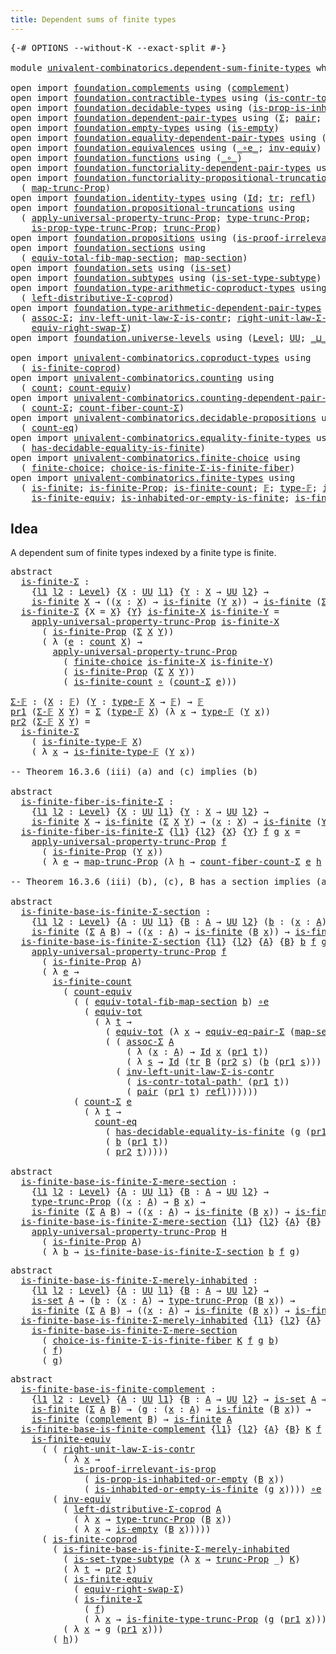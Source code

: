 ```yaml
---
title: Dependent sums of finite types
---
```


<pre class="Agda"><a id="56" class="Symbol">{-#</a> <a id="60" class="Keyword">OPTIONS</a> <a id="68" class="Pragma">--without-K</a> <a id="80" class="Pragma">--exact-split</a> <a id="94" class="Symbol">#-}</a>

<a id="99" class="Keyword">module</a> <a id="106" href="univalent-combinatorics.dependent-sum-finite-types.html" class="Module">univalent-combinatorics.dependent-sum-finite-types</a> <a id="157" class="Keyword">where</a>

<a id="164" class="Keyword">open</a> <a id="169" class="Keyword">import</a> <a id="176" href="foundation.complements.html" class="Module">foundation.complements</a> <a id="199" class="Keyword">using</a> <a id="205" class="Symbol">(</a><a id="206" href="foundation.complements.html#478" class="Function">complement</a><a id="216" class="Symbol">)</a>
<a id="218" class="Keyword">open</a> <a id="223" class="Keyword">import</a> <a id="230" href="foundation.contractible-types.html" class="Module">foundation.contractible-types</a> <a id="260" class="Keyword">using</a> <a id="266" class="Symbol">(</a><a id="267" href="foundation-core.contractible-types.html#2264" class="Function">is-contr-total-path&#39;</a><a id="287" class="Symbol">)</a>
<a id="289" class="Keyword">open</a> <a id="294" class="Keyword">import</a> <a id="301" href="foundation.decidable-types.html" class="Module">foundation.decidable-types</a> <a id="328" class="Keyword">using</a> <a id="334" class="Symbol">(</a><a id="335" href="foundation.decidable-types.html#7188" class="Function">is-prop-is-inhabited-or-empty</a><a id="364" class="Symbol">)</a>
<a id="366" class="Keyword">open</a> <a id="371" class="Keyword">import</a> <a id="378" href="foundation.dependent-pair-types.html" class="Module">foundation.dependent-pair-types</a> <a id="410" class="Keyword">using</a> <a id="416" class="Symbol">(</a><a id="417" href="foundation-core.dependent-pair-types.html#515" class="Record">Σ</a><a id="418" class="Symbol">;</a> <a id="420" href="foundation-core.dependent-pair-types.html#588" class="InductiveConstructor">pair</a><a id="424" class="Symbol">;</a> <a id="426" href="foundation-core.dependent-pair-types.html#605" class="Field">pr1</a><a id="429" class="Symbol">;</a> <a id="431" href="foundation-core.dependent-pair-types.html#617" class="Field">pr2</a><a id="434" class="Symbol">)</a>
<a id="436" class="Keyword">open</a> <a id="441" class="Keyword">import</a> <a id="448" href="foundation.empty-types.html" class="Module">foundation.empty-types</a> <a id="471" class="Keyword">using</a> <a id="477" class="Symbol">(</a><a id="478" href="foundation-core.empty-types.html#1228" class="Function">is-empty</a><a id="486" class="Symbol">)</a>
<a id="488" class="Keyword">open</a> <a id="493" class="Keyword">import</a> <a id="500" href="foundation.equality-dependent-pair-types.html" class="Module">foundation.equality-dependent-pair-types</a> <a id="541" class="Keyword">using</a> <a id="547" class="Symbol">(</a><a id="548" href="foundation.equality-dependent-pair-types.html#2154" class="Function">equiv-eq-pair-Σ</a><a id="563" class="Symbol">)</a>
<a id="565" class="Keyword">open</a> <a id="570" class="Keyword">import</a> <a id="577" href="foundation.equivalences.html" class="Module">foundation.equivalences</a> <a id="601" class="Keyword">using</a> <a id="607" class="Symbol">(</a><a id="608" href="foundation-core.equivalences.html#7869" class="Function Operator">_∘e_</a><a id="612" class="Symbol">;</a> <a id="614" href="foundation-core.equivalences.html#5721" class="Function">inv-equiv</a><a id="623" class="Symbol">)</a>
<a id="625" class="Keyword">open</a> <a id="630" class="Keyword">import</a> <a id="637" href="foundation.functions.html" class="Module">foundation.functions</a> <a id="658" class="Keyword">using</a> <a id="664" class="Symbol">(</a><a id="665" href="foundation-core.functions.html#420" class="Function Operator">_∘_</a><a id="668" class="Symbol">)</a>
<a id="670" class="Keyword">open</a> <a id="675" class="Keyword">import</a> <a id="682" href="foundation.functoriality-dependent-pair-types.html" class="Module">foundation.functoriality-dependent-pair-types</a> <a id="728" class="Keyword">using</a> <a id="734" class="Symbol">(</a><a id="735" href="foundation-core.functoriality-dependent-pair-types.html#6817" class="Function">equiv-tot</a><a id="744" class="Symbol">)</a>
<a id="746" class="Keyword">open</a> <a id="751" class="Keyword">import</a> <a id="758" href="foundation.functoriality-propositional-truncation.html" class="Module">foundation.functoriality-propositional-truncation</a> <a id="808" class="Keyword">using</a>
  <a id="816" class="Symbol">(</a> <a id="818" href="foundation.functoriality-propositional-truncation.html#1456" class="Function">map-trunc-Prop</a><a id="832" class="Symbol">)</a>
<a id="834" class="Keyword">open</a> <a id="839" class="Keyword">import</a> <a id="846" href="foundation.identity-types.html" class="Module">foundation.identity-types</a> <a id="872" class="Keyword">using</a> <a id="878" class="Symbol">(</a><a id="879" href="foundation-core.identity-types.html#1767" class="Datatype">Id</a><a id="881" class="Symbol">;</a> <a id="883" href="foundation-core.identity-types.html#5702" class="Function">tr</a><a id="885" class="Symbol">;</a> <a id="887" href="foundation-core.identity-types.html#1820" class="InductiveConstructor">refl</a><a id="891" class="Symbol">)</a>
<a id="893" class="Keyword">open</a> <a id="898" class="Keyword">import</a> <a id="905" href="foundation.propositional-truncations.html" class="Module">foundation.propositional-truncations</a> <a id="942" class="Keyword">using</a>
  <a id="950" class="Symbol">(</a> <a id="952" href="foundation.propositional-truncations.html#5611" class="Function">apply-universal-property-trunc-Prop</a><a id="987" class="Symbol">;</a> <a id="989" href="foundation.propositional-truncations.html#2048" class="Function">type-trunc-Prop</a><a id="1004" class="Symbol">;</a>
    <a id="1010" href="foundation.propositional-truncations.html#2227" class="Function">is-prop-type-trunc-Prop</a><a id="1033" class="Symbol">;</a> <a id="1035" href="foundation.propositional-truncations.html#2546" class="Function">trunc-Prop</a><a id="1045" class="Symbol">)</a>
<a id="1047" class="Keyword">open</a> <a id="1052" class="Keyword">import</a> <a id="1059" href="foundation.propositions.html" class="Module">foundation.propositions</a> <a id="1083" class="Keyword">using</a> <a id="1089" class="Symbol">(</a><a id="1090" href="foundation-core.propositions.html#3047" class="Function">is-proof-irrelevant-is-prop</a><a id="1117" class="Symbol">)</a>
<a id="1119" class="Keyword">open</a> <a id="1124" class="Keyword">import</a> <a id="1131" href="foundation.sections.html" class="Module">foundation.sections</a> <a id="1151" class="Keyword">using</a>
  <a id="1159" class="Symbol">(</a> <a id="1161" href="foundation.sections.html#3091" class="Function">equiv-total-fib-map-section</a><a id="1188" class="Symbol">;</a> <a id="1190" href="foundation.sections.html#1761" class="Function">map-section</a><a id="1201" class="Symbol">)</a>
<a id="1203" class="Keyword">open</a> <a id="1208" class="Keyword">import</a> <a id="1215" href="foundation.sets.html" class="Module">foundation.sets</a> <a id="1231" class="Keyword">using</a> <a id="1237" class="Symbol">(</a><a id="1238" href="foundation-core.sets.html#1113" class="Function">is-set</a><a id="1244" class="Symbol">)</a>
<a id="1246" class="Keyword">open</a> <a id="1251" class="Keyword">import</a> <a id="1258" href="foundation.subtypes.html" class="Module">foundation.subtypes</a> <a id="1278" class="Keyword">using</a> <a id="1284" class="Symbol">(</a><a id="1285" href="foundation-core.subtypes.html#5281" class="Function">is-set-type-subtype</a><a id="1304" class="Symbol">)</a>
<a id="1306" class="Keyword">open</a> <a id="1311" class="Keyword">import</a> <a id="1318" href="foundation.type-arithmetic-coproduct-types.html" class="Module">foundation.type-arithmetic-coproduct-types</a> <a id="1361" class="Keyword">using</a>
  <a id="1369" class="Symbol">(</a> <a id="1371" href="foundation.type-arithmetic-coproduct-types.html#7387" class="Function">left-distributive-Σ-coprod</a><a id="1397" class="Symbol">)</a>
<a id="1399" class="Keyword">open</a> <a id="1404" class="Keyword">import</a> <a id="1411" href="foundation.type-arithmetic-dependent-pair-types.html" class="Module">foundation.type-arithmetic-dependent-pair-types</a> <a id="1459" class="Keyword">using</a>
  <a id="1467" class="Symbol">(</a> <a id="1469" href="foundation-core.type-arithmetic-dependent-pair-types.html#5675" class="Function">assoc-Σ</a><a id="1476" class="Symbol">;</a> <a id="1478" href="foundation-core.type-arithmetic-dependent-pair-types.html#3582" class="Function">inv-left-unit-law-Σ-is-contr</a><a id="1506" class="Symbol">;</a> <a id="1508" href="foundation-core.type-arithmetic-dependent-pair-types.html#4314" class="Function">right-unit-law-Σ-is-contr</a><a id="1533" class="Symbol">;</a>
    <a id="1539" href="foundation-core.type-arithmetic-dependent-pair-types.html#11512" class="Function">equiv-right-swap-Σ</a><a id="1557" class="Symbol">)</a>
<a id="1559" class="Keyword">open</a> <a id="1564" class="Keyword">import</a> <a id="1571" href="foundation.universe-levels.html" class="Module">foundation.universe-levels</a> <a id="1598" class="Keyword">using</a> <a id="1604" class="Symbol">(</a><a id="1605" href="Agda.Primitive.html#597" class="Postulate">Level</a><a id="1610" class="Symbol">;</a> <a id="1612" href="foundation-core.universe-levels.html#235" class="Primitive">UU</a><a id="1614" class="Symbol">;</a> <a id="1616" href="Agda.Primitive.html#810" class="Primitive Operator">_⊔_</a><a id="1619" class="Symbol">)</a>

<a id="1622" class="Keyword">open</a> <a id="1627" class="Keyword">import</a> <a id="1634" href="univalent-combinatorics.coproduct-types.html" class="Module">univalent-combinatorics.coproduct-types</a> <a id="1674" class="Keyword">using</a>
  <a id="1682" class="Symbol">(</a> <a id="1684" href="univalent-combinatorics.coproduct-types.html#5032" class="Function">is-finite-coprod</a><a id="1700" class="Symbol">)</a>
<a id="1702" class="Keyword">open</a> <a id="1707" class="Keyword">import</a> <a id="1714" href="univalent-combinatorics.counting.html" class="Module">univalent-combinatorics.counting</a> <a id="1747" class="Keyword">using</a>
  <a id="1755" class="Symbol">(</a> <a id="1757" href="univalent-combinatorics.counting.html#1901" class="Function">count</a><a id="1762" class="Symbol">;</a> <a id="1764" href="univalent-combinatorics.counting.html#3395" class="Function">count-equiv</a><a id="1775" class="Symbol">)</a>
<a id="1777" class="Keyword">open</a> <a id="1782" class="Keyword">import</a> <a id="1789" href="univalent-combinatorics.counting-dependent-pair-types.html" class="Module">univalent-combinatorics.counting-dependent-pair-types</a> <a id="1843" class="Keyword">using</a>
  <a id="1851" class="Symbol">(</a> <a id="1853" href="univalent-combinatorics.counting-dependent-pair-types.html#3961" class="Function">count-Σ</a><a id="1860" class="Symbol">;</a> <a id="1862" href="univalent-combinatorics.counting-dependent-pair-types.html#5329" class="Function">count-fiber-count-Σ</a><a id="1881" class="Symbol">)</a>
<a id="1883" class="Keyword">open</a> <a id="1888" class="Keyword">import</a> <a id="1895" href="univalent-combinatorics.decidable-propositions.html" class="Module">univalent-combinatorics.decidable-propositions</a> <a id="1942" class="Keyword">using</a>
  <a id="1950" class="Symbol">(</a> <a id="1952" href="univalent-combinatorics.decidable-propositions.html#2360" class="Function">count-eq</a><a id="1960" class="Symbol">)</a>
<a id="1962" class="Keyword">open</a> <a id="1967" class="Keyword">import</a> <a id="1974" href="univalent-combinatorics.equality-finite-types.html" class="Module">univalent-combinatorics.equality-finite-types</a> <a id="2020" class="Keyword">using</a>
  <a id="2028" class="Symbol">(</a> <a id="2030" href="univalent-combinatorics.equality-finite-types.html#1988" class="Function">has-decidable-equality-is-finite</a><a id="2062" class="Symbol">)</a>
<a id="2064" class="Keyword">open</a> <a id="2069" class="Keyword">import</a> <a id="2076" href="univalent-combinatorics.finite-choice.html" class="Module">univalent-combinatorics.finite-choice</a> <a id="2114" class="Keyword">using</a>
  <a id="2122" class="Symbol">(</a> <a id="2124" href="univalent-combinatorics.finite-choice.html#3829" class="Function">finite-choice</a><a id="2137" class="Symbol">;</a> <a id="2139" href="univalent-combinatorics.finite-choice.html#5756" class="Function">choice-is-finite-Σ-is-finite-fiber</a><a id="2173" class="Symbol">)</a>
<a id="2175" class="Keyword">open</a> <a id="2180" class="Keyword">import</a> <a id="2187" href="univalent-combinatorics.finite-types.html" class="Module">univalent-combinatorics.finite-types</a> <a id="2224" class="Keyword">using</a>
  <a id="2232" class="Symbol">(</a> <a id="2234" href="univalent-combinatorics.finite-types.html#4244" class="Function">is-finite</a><a id="2243" class="Symbol">;</a> <a id="2245" href="univalent-combinatorics.finite-types.html#4153" class="Function">is-finite-Prop</a><a id="2259" class="Symbol">;</a> <a id="2261" href="univalent-combinatorics.finite-types.html#4483" class="Function">is-finite-count</a><a id="2276" class="Symbol">;</a> <a id="2278" href="univalent-combinatorics.finite-types.html#4635" class="Function">𝔽</a><a id="2279" class="Symbol">;</a> <a id="2281" href="univalent-combinatorics.finite-types.html#4683" class="Function">type-𝔽</a><a id="2287" class="Symbol">;</a> <a id="2289" href="univalent-combinatorics.finite-types.html#4734" class="Function">is-finite-type-𝔽</a><a id="2305" class="Symbol">;</a>
    <a id="2311" href="univalent-combinatorics.finite-types.html#6503" class="Function">is-finite-equiv</a><a id="2326" class="Symbol">;</a> <a id="2328" href="univalent-combinatorics.finite-types.html#17700" class="Function">is-inhabited-or-empty-is-finite</a><a id="2359" class="Symbol">;</a> <a id="2361" href="univalent-combinatorics.finite-types.html#18412" class="Function">is-finite-type-trunc-Prop</a><a id="2386" class="Symbol">)</a>
</pre>
## Idea

A dependent sum of finite types indexed by a finite type is finite.

<pre class="Agda"><a id="2479" class="Keyword">abstract</a>
  <a id="is-finite-Σ"></a><a id="2490" href="univalent-combinatorics.dependent-sum-finite-types.html#2490" class="Function">is-finite-Σ</a> <a id="2502" class="Symbol">:</a>
    <a id="2508" class="Symbol">{</a><a id="2509" href="univalent-combinatorics.dependent-sum-finite-types.html#2509" class="Bound">l1</a> <a id="2512" href="univalent-combinatorics.dependent-sum-finite-types.html#2512" class="Bound">l2</a> <a id="2515" class="Symbol">:</a> <a id="2517" href="Agda.Primitive.html#597" class="Postulate">Level</a><a id="2522" class="Symbol">}</a> <a id="2524" class="Symbol">{</a><a id="2525" href="univalent-combinatorics.dependent-sum-finite-types.html#2525" class="Bound">X</a> <a id="2527" class="Symbol">:</a> <a id="2529" href="foundation-core.universe-levels.html#235" class="Primitive">UU</a> <a id="2532" href="univalent-combinatorics.dependent-sum-finite-types.html#2509" class="Bound">l1</a><a id="2534" class="Symbol">}</a> <a id="2536" class="Symbol">{</a><a id="2537" href="univalent-combinatorics.dependent-sum-finite-types.html#2537" class="Bound">Y</a> <a id="2539" class="Symbol">:</a> <a id="2541" href="univalent-combinatorics.dependent-sum-finite-types.html#2525" class="Bound">X</a> <a id="2543" class="Symbol">→</a> <a id="2545" href="foundation-core.universe-levels.html#235" class="Primitive">UU</a> <a id="2548" href="univalent-combinatorics.dependent-sum-finite-types.html#2512" class="Bound">l2</a><a id="2550" class="Symbol">}</a> <a id="2552" class="Symbol">→</a>
    <a id="2558" href="univalent-combinatorics.finite-types.html#4244" class="Function">is-finite</a> <a id="2568" href="univalent-combinatorics.dependent-sum-finite-types.html#2525" class="Bound">X</a> <a id="2570" class="Symbol">→</a> <a id="2572" class="Symbol">((</a><a id="2574" href="univalent-combinatorics.dependent-sum-finite-types.html#2574" class="Bound">x</a> <a id="2576" class="Symbol">:</a> <a id="2578" href="univalent-combinatorics.dependent-sum-finite-types.html#2525" class="Bound">X</a><a id="2579" class="Symbol">)</a> <a id="2581" class="Symbol">→</a> <a id="2583" href="univalent-combinatorics.finite-types.html#4244" class="Function">is-finite</a> <a id="2593" class="Symbol">(</a><a id="2594" href="univalent-combinatorics.dependent-sum-finite-types.html#2537" class="Bound">Y</a> <a id="2596" href="univalent-combinatorics.dependent-sum-finite-types.html#2574" class="Bound">x</a><a id="2597" class="Symbol">))</a> <a id="2600" class="Symbol">→</a> <a id="2602" href="univalent-combinatorics.finite-types.html#4244" class="Function">is-finite</a> <a id="2612" class="Symbol">(</a><a id="2613" href="foundation-core.dependent-pair-types.html#515" class="Record">Σ</a> <a id="2615" href="univalent-combinatorics.dependent-sum-finite-types.html#2525" class="Bound">X</a> <a id="2617" href="univalent-combinatorics.dependent-sum-finite-types.html#2537" class="Bound">Y</a><a id="2618" class="Symbol">)</a>
  <a id="2622" href="univalent-combinatorics.dependent-sum-finite-types.html#2490" class="Function">is-finite-Σ</a> <a id="2634" class="Symbol">{</a><a id="2635" class="Argument">X</a> <a id="2637" class="Symbol">=</a> <a id="2639" href="univalent-combinatorics.dependent-sum-finite-types.html#2639" class="Bound">X</a><a id="2640" class="Symbol">}</a> <a id="2642" class="Symbol">{</a><a id="2643" href="univalent-combinatorics.dependent-sum-finite-types.html#2643" class="Bound">Y</a><a id="2644" class="Symbol">}</a> <a id="2646" href="univalent-combinatorics.dependent-sum-finite-types.html#2646" class="Bound">is-finite-X</a> <a id="2658" href="univalent-combinatorics.dependent-sum-finite-types.html#2658" class="Bound">is-finite-Y</a> <a id="2670" class="Symbol">=</a>
    <a id="2676" href="foundation.propositional-truncations.html#5611" class="Function">apply-universal-property-trunc-Prop</a> <a id="2712" href="univalent-combinatorics.dependent-sum-finite-types.html#2646" class="Bound">is-finite-X</a>
      <a id="2730" class="Symbol">(</a> <a id="2732" href="univalent-combinatorics.finite-types.html#4153" class="Function">is-finite-Prop</a> <a id="2747" class="Symbol">(</a><a id="2748" href="foundation-core.dependent-pair-types.html#515" class="Record">Σ</a> <a id="2750" href="univalent-combinatorics.dependent-sum-finite-types.html#2639" class="Bound">X</a> <a id="2752" href="univalent-combinatorics.dependent-sum-finite-types.html#2643" class="Bound">Y</a><a id="2753" class="Symbol">))</a>
      <a id="2762" class="Symbol">(</a> <a id="2764" class="Symbol">λ</a> <a id="2766" class="Symbol">(</a><a id="2767" href="univalent-combinatorics.dependent-sum-finite-types.html#2767" class="Bound">e</a> <a id="2769" class="Symbol">:</a> <a id="2771" href="univalent-combinatorics.counting.html#1901" class="Function">count</a> <a id="2777" href="univalent-combinatorics.dependent-sum-finite-types.html#2639" class="Bound">X</a><a id="2778" class="Symbol">)</a> <a id="2780" class="Symbol">→</a>
        <a id="2790" href="foundation.propositional-truncations.html#5611" class="Function">apply-universal-property-trunc-Prop</a>
          <a id="2836" class="Symbol">(</a> <a id="2838" href="univalent-combinatorics.finite-choice.html#3829" class="Function">finite-choice</a> <a id="2852" href="univalent-combinatorics.dependent-sum-finite-types.html#2646" class="Bound">is-finite-X</a> <a id="2864" href="univalent-combinatorics.dependent-sum-finite-types.html#2658" class="Bound">is-finite-Y</a><a id="2875" class="Symbol">)</a>
          <a id="2887" class="Symbol">(</a> <a id="2889" href="univalent-combinatorics.finite-types.html#4153" class="Function">is-finite-Prop</a> <a id="2904" class="Symbol">(</a><a id="2905" href="foundation-core.dependent-pair-types.html#515" class="Record">Σ</a> <a id="2907" href="univalent-combinatorics.dependent-sum-finite-types.html#2639" class="Bound">X</a> <a id="2909" href="univalent-combinatorics.dependent-sum-finite-types.html#2643" class="Bound">Y</a><a id="2910" class="Symbol">))</a>
          <a id="2923" class="Symbol">(</a> <a id="2925" href="univalent-combinatorics.finite-types.html#4483" class="Function">is-finite-count</a> <a id="2941" href="foundation-core.functions.html#420" class="Function Operator">∘</a> <a id="2943" class="Symbol">(</a><a id="2944" href="univalent-combinatorics.counting-dependent-pair-types.html#3961" class="Function">count-Σ</a> <a id="2952" href="univalent-combinatorics.dependent-sum-finite-types.html#2767" class="Bound">e</a><a id="2953" class="Symbol">)))</a>

<a id="Σ-𝔽"></a><a id="2958" href="univalent-combinatorics.dependent-sum-finite-types.html#2958" class="Function">Σ-𝔽</a> <a id="2962" class="Symbol">:</a> <a id="2964" class="Symbol">(</a><a id="2965" href="univalent-combinatorics.dependent-sum-finite-types.html#2965" class="Bound">X</a> <a id="2967" class="Symbol">:</a> <a id="2969" href="univalent-combinatorics.finite-types.html#4635" class="Function">𝔽</a><a id="2970" class="Symbol">)</a> <a id="2972" class="Symbol">(</a><a id="2973" href="univalent-combinatorics.dependent-sum-finite-types.html#2973" class="Bound">Y</a> <a id="2975" class="Symbol">:</a> <a id="2977" href="univalent-combinatorics.finite-types.html#4683" class="Function">type-𝔽</a> <a id="2984" href="univalent-combinatorics.dependent-sum-finite-types.html#2965" class="Bound">X</a> <a id="2986" class="Symbol">→</a> <a id="2988" href="univalent-combinatorics.finite-types.html#4635" class="Function">𝔽</a><a id="2989" class="Symbol">)</a> <a id="2991" class="Symbol">→</a> <a id="2993" href="univalent-combinatorics.finite-types.html#4635" class="Function">𝔽</a>
<a id="2995" href="foundation-core.dependent-pair-types.html#605" class="Field">pr1</a> <a id="2999" class="Symbol">(</a><a id="3000" href="univalent-combinatorics.dependent-sum-finite-types.html#2958" class="Function">Σ-𝔽</a> <a id="3004" href="univalent-combinatorics.dependent-sum-finite-types.html#3004" class="Bound">X</a> <a id="3006" href="univalent-combinatorics.dependent-sum-finite-types.html#3006" class="Bound">Y</a><a id="3007" class="Symbol">)</a> <a id="3009" class="Symbol">=</a> <a id="3011" href="foundation-core.dependent-pair-types.html#515" class="Record">Σ</a> <a id="3013" class="Symbol">(</a><a id="3014" href="univalent-combinatorics.finite-types.html#4683" class="Function">type-𝔽</a> <a id="3021" href="univalent-combinatorics.dependent-sum-finite-types.html#3004" class="Bound">X</a><a id="3022" class="Symbol">)</a> <a id="3024" class="Symbol">(λ</a> <a id="3027" href="univalent-combinatorics.dependent-sum-finite-types.html#3027" class="Bound">x</a> <a id="3029" class="Symbol">→</a> <a id="3031" href="univalent-combinatorics.finite-types.html#4683" class="Function">type-𝔽</a> <a id="3038" class="Symbol">(</a><a id="3039" href="univalent-combinatorics.dependent-sum-finite-types.html#3006" class="Bound">Y</a> <a id="3041" href="univalent-combinatorics.dependent-sum-finite-types.html#3027" class="Bound">x</a><a id="3042" class="Symbol">))</a>
<a id="3045" href="foundation-core.dependent-pair-types.html#617" class="Field">pr2</a> <a id="3049" class="Symbol">(</a><a id="3050" href="univalent-combinatorics.dependent-sum-finite-types.html#2958" class="Function">Σ-𝔽</a> <a id="3054" href="univalent-combinatorics.dependent-sum-finite-types.html#3054" class="Bound">X</a> <a id="3056" href="univalent-combinatorics.dependent-sum-finite-types.html#3056" class="Bound">Y</a><a id="3057" class="Symbol">)</a> <a id="3059" class="Symbol">=</a>
  <a id="3063" href="univalent-combinatorics.dependent-sum-finite-types.html#2490" class="Function">is-finite-Σ</a>
    <a id="3079" class="Symbol">(</a> <a id="3081" href="univalent-combinatorics.finite-types.html#4734" class="Function">is-finite-type-𝔽</a> <a id="3098" href="univalent-combinatorics.dependent-sum-finite-types.html#3054" class="Bound">X</a><a id="3099" class="Symbol">)</a>
    <a id="3105" class="Symbol">(</a> <a id="3107" class="Symbol">λ</a> <a id="3109" href="univalent-combinatorics.dependent-sum-finite-types.html#3109" class="Bound">x</a> <a id="3111" class="Symbol">→</a> <a id="3113" href="univalent-combinatorics.finite-types.html#4734" class="Function">is-finite-type-𝔽</a> <a id="3130" class="Symbol">(</a><a id="3131" href="univalent-combinatorics.dependent-sum-finite-types.html#3056" class="Bound">Y</a> <a id="3133" href="univalent-combinatorics.dependent-sum-finite-types.html#3109" class="Bound">x</a><a id="3134" class="Symbol">))</a>

<a id="3138" class="Comment">-- Theorem 16.3.6 (iii) (a) and (c) implies (b)</a>

<a id="3187" class="Keyword">abstract</a>
  <a id="is-finite-fiber-is-finite-Σ"></a><a id="3198" href="univalent-combinatorics.dependent-sum-finite-types.html#3198" class="Function">is-finite-fiber-is-finite-Σ</a> <a id="3226" class="Symbol">:</a>
    <a id="3232" class="Symbol">{</a><a id="3233" href="univalent-combinatorics.dependent-sum-finite-types.html#3233" class="Bound">l1</a> <a id="3236" href="univalent-combinatorics.dependent-sum-finite-types.html#3236" class="Bound">l2</a> <a id="3239" class="Symbol">:</a> <a id="3241" href="Agda.Primitive.html#597" class="Postulate">Level</a><a id="3246" class="Symbol">}</a> <a id="3248" class="Symbol">{</a><a id="3249" href="univalent-combinatorics.dependent-sum-finite-types.html#3249" class="Bound">X</a> <a id="3251" class="Symbol">:</a> <a id="3253" href="foundation-core.universe-levels.html#235" class="Primitive">UU</a> <a id="3256" href="univalent-combinatorics.dependent-sum-finite-types.html#3233" class="Bound">l1</a><a id="3258" class="Symbol">}</a> <a id="3260" class="Symbol">{</a><a id="3261" href="univalent-combinatorics.dependent-sum-finite-types.html#3261" class="Bound">Y</a> <a id="3263" class="Symbol">:</a> <a id="3265" href="univalent-combinatorics.dependent-sum-finite-types.html#3249" class="Bound">X</a> <a id="3267" class="Symbol">→</a> <a id="3269" href="foundation-core.universe-levels.html#235" class="Primitive">UU</a> <a id="3272" href="univalent-combinatorics.dependent-sum-finite-types.html#3236" class="Bound">l2</a><a id="3274" class="Symbol">}</a> <a id="3276" class="Symbol">→</a>
    <a id="3282" href="univalent-combinatorics.finite-types.html#4244" class="Function">is-finite</a> <a id="3292" href="univalent-combinatorics.dependent-sum-finite-types.html#3249" class="Bound">X</a> <a id="3294" class="Symbol">→</a> <a id="3296" href="univalent-combinatorics.finite-types.html#4244" class="Function">is-finite</a> <a id="3306" class="Symbol">(</a><a id="3307" href="foundation-core.dependent-pair-types.html#515" class="Record">Σ</a> <a id="3309" href="univalent-combinatorics.dependent-sum-finite-types.html#3249" class="Bound">X</a> <a id="3311" href="univalent-combinatorics.dependent-sum-finite-types.html#3261" class="Bound">Y</a><a id="3312" class="Symbol">)</a> <a id="3314" class="Symbol">→</a> <a id="3316" class="Symbol">(</a><a id="3317" href="univalent-combinatorics.dependent-sum-finite-types.html#3317" class="Bound">x</a> <a id="3319" class="Symbol">:</a> <a id="3321" href="univalent-combinatorics.dependent-sum-finite-types.html#3249" class="Bound">X</a><a id="3322" class="Symbol">)</a> <a id="3324" class="Symbol">→</a> <a id="3326" href="univalent-combinatorics.finite-types.html#4244" class="Function">is-finite</a> <a id="3336" class="Symbol">(</a><a id="3337" href="univalent-combinatorics.dependent-sum-finite-types.html#3261" class="Bound">Y</a> <a id="3339" href="univalent-combinatorics.dependent-sum-finite-types.html#3317" class="Bound">x</a><a id="3340" class="Symbol">)</a>
  <a id="3344" href="univalent-combinatorics.dependent-sum-finite-types.html#3198" class="Function">is-finite-fiber-is-finite-Σ</a> <a id="3372" class="Symbol">{</a><a id="3373" href="univalent-combinatorics.dependent-sum-finite-types.html#3373" class="Bound">l1</a><a id="3375" class="Symbol">}</a> <a id="3377" class="Symbol">{</a><a id="3378" href="univalent-combinatorics.dependent-sum-finite-types.html#3378" class="Bound">l2</a><a id="3380" class="Symbol">}</a> <a id="3382" class="Symbol">{</a><a id="3383" href="univalent-combinatorics.dependent-sum-finite-types.html#3383" class="Bound">X</a><a id="3384" class="Symbol">}</a> <a id="3386" class="Symbol">{</a><a id="3387" href="univalent-combinatorics.dependent-sum-finite-types.html#3387" class="Bound">Y</a><a id="3388" class="Symbol">}</a> <a id="3390" href="univalent-combinatorics.dependent-sum-finite-types.html#3390" class="Bound">f</a> <a id="3392" href="univalent-combinatorics.dependent-sum-finite-types.html#3392" class="Bound">g</a> <a id="3394" href="univalent-combinatorics.dependent-sum-finite-types.html#3394" class="Bound">x</a> <a id="3396" class="Symbol">=</a>
    <a id="3402" href="foundation.propositional-truncations.html#5611" class="Function">apply-universal-property-trunc-Prop</a> <a id="3438" href="univalent-combinatorics.dependent-sum-finite-types.html#3390" class="Bound">f</a>
      <a id="3446" class="Symbol">(</a> <a id="3448" href="univalent-combinatorics.finite-types.html#4153" class="Function">is-finite-Prop</a> <a id="3463" class="Symbol">(</a><a id="3464" href="univalent-combinatorics.dependent-sum-finite-types.html#3387" class="Bound">Y</a> <a id="3466" href="univalent-combinatorics.dependent-sum-finite-types.html#3394" class="Bound">x</a><a id="3467" class="Symbol">))</a>
      <a id="3476" class="Symbol">(</a> <a id="3478" class="Symbol">λ</a> <a id="3480" href="univalent-combinatorics.dependent-sum-finite-types.html#3480" class="Bound">e</a> <a id="3482" class="Symbol">→</a> <a id="3484" href="foundation.functoriality-propositional-truncation.html#1456" class="Function">map-trunc-Prop</a> <a id="3499" class="Symbol">(λ</a> <a id="3502" href="univalent-combinatorics.dependent-sum-finite-types.html#3502" class="Bound">h</a> <a id="3504" class="Symbol">→</a> <a id="3506" href="univalent-combinatorics.counting-dependent-pair-types.html#5329" class="Function">count-fiber-count-Σ</a> <a id="3526" href="univalent-combinatorics.dependent-sum-finite-types.html#3480" class="Bound">e</a> <a id="3528" href="univalent-combinatorics.dependent-sum-finite-types.html#3502" class="Bound">h</a> <a id="3530" href="univalent-combinatorics.dependent-sum-finite-types.html#3394" class="Bound">x</a><a id="3531" class="Symbol">)</a> <a id="3533" href="univalent-combinatorics.dependent-sum-finite-types.html#3392" class="Bound">g</a><a id="3534" class="Symbol">)</a>

<a id="3537" class="Comment">-- Theorem 16.3.6 (iii) (b), (c), B has a section implies (a)</a>

<a id="3600" class="Keyword">abstract</a>
  <a id="is-finite-base-is-finite-Σ-section"></a><a id="3611" href="univalent-combinatorics.dependent-sum-finite-types.html#3611" class="Function">is-finite-base-is-finite-Σ-section</a> <a id="3646" class="Symbol">:</a>
    <a id="3652" class="Symbol">{</a><a id="3653" href="univalent-combinatorics.dependent-sum-finite-types.html#3653" class="Bound">l1</a> <a id="3656" href="univalent-combinatorics.dependent-sum-finite-types.html#3656" class="Bound">l2</a> <a id="3659" class="Symbol">:</a> <a id="3661" href="Agda.Primitive.html#597" class="Postulate">Level</a><a id="3666" class="Symbol">}</a> <a id="3668" class="Symbol">{</a><a id="3669" href="univalent-combinatorics.dependent-sum-finite-types.html#3669" class="Bound">A</a> <a id="3671" class="Symbol">:</a> <a id="3673" href="foundation-core.universe-levels.html#235" class="Primitive">UU</a> <a id="3676" href="univalent-combinatorics.dependent-sum-finite-types.html#3653" class="Bound">l1</a><a id="3678" class="Symbol">}</a> <a id="3680" class="Symbol">{</a><a id="3681" href="univalent-combinatorics.dependent-sum-finite-types.html#3681" class="Bound">B</a> <a id="3683" class="Symbol">:</a> <a id="3685" href="univalent-combinatorics.dependent-sum-finite-types.html#3669" class="Bound">A</a> <a id="3687" class="Symbol">→</a> <a id="3689" href="foundation-core.universe-levels.html#235" class="Primitive">UU</a> <a id="3692" href="univalent-combinatorics.dependent-sum-finite-types.html#3656" class="Bound">l2</a><a id="3694" class="Symbol">}</a> <a id="3696" class="Symbol">(</a><a id="3697" href="univalent-combinatorics.dependent-sum-finite-types.html#3697" class="Bound">b</a> <a id="3699" class="Symbol">:</a> <a id="3701" class="Symbol">(</a><a id="3702" href="univalent-combinatorics.dependent-sum-finite-types.html#3702" class="Bound">x</a> <a id="3704" class="Symbol">:</a> <a id="3706" href="univalent-combinatorics.dependent-sum-finite-types.html#3669" class="Bound">A</a><a id="3707" class="Symbol">)</a> <a id="3709" class="Symbol">→</a> <a id="3711" href="univalent-combinatorics.dependent-sum-finite-types.html#3681" class="Bound">B</a> <a id="3713" href="univalent-combinatorics.dependent-sum-finite-types.html#3702" class="Bound">x</a><a id="3714" class="Symbol">)</a> <a id="3716" class="Symbol">→</a>
    <a id="3722" href="univalent-combinatorics.finite-types.html#4244" class="Function">is-finite</a> <a id="3732" class="Symbol">(</a><a id="3733" href="foundation-core.dependent-pair-types.html#515" class="Record">Σ</a> <a id="3735" href="univalent-combinatorics.dependent-sum-finite-types.html#3669" class="Bound">A</a> <a id="3737" href="univalent-combinatorics.dependent-sum-finite-types.html#3681" class="Bound">B</a><a id="3738" class="Symbol">)</a> <a id="3740" class="Symbol">→</a> <a id="3742" class="Symbol">((</a><a id="3744" href="univalent-combinatorics.dependent-sum-finite-types.html#3744" class="Bound">x</a> <a id="3746" class="Symbol">:</a> <a id="3748" href="univalent-combinatorics.dependent-sum-finite-types.html#3669" class="Bound">A</a><a id="3749" class="Symbol">)</a> <a id="3751" class="Symbol">→</a> <a id="3753" href="univalent-combinatorics.finite-types.html#4244" class="Function">is-finite</a> <a id="3763" class="Symbol">(</a><a id="3764" href="univalent-combinatorics.dependent-sum-finite-types.html#3681" class="Bound">B</a> <a id="3766" href="univalent-combinatorics.dependent-sum-finite-types.html#3744" class="Bound">x</a><a id="3767" class="Symbol">))</a> <a id="3770" class="Symbol">→</a> <a id="3772" href="univalent-combinatorics.finite-types.html#4244" class="Function">is-finite</a> <a id="3782" href="univalent-combinatorics.dependent-sum-finite-types.html#3669" class="Bound">A</a>
  <a id="3786" href="univalent-combinatorics.dependent-sum-finite-types.html#3611" class="Function">is-finite-base-is-finite-Σ-section</a> <a id="3821" class="Symbol">{</a><a id="3822" href="univalent-combinatorics.dependent-sum-finite-types.html#3822" class="Bound">l1</a><a id="3824" class="Symbol">}</a> <a id="3826" class="Symbol">{</a><a id="3827" href="univalent-combinatorics.dependent-sum-finite-types.html#3827" class="Bound">l2</a><a id="3829" class="Symbol">}</a> <a id="3831" class="Symbol">{</a><a id="3832" href="univalent-combinatorics.dependent-sum-finite-types.html#3832" class="Bound">A</a><a id="3833" class="Symbol">}</a> <a id="3835" class="Symbol">{</a><a id="3836" href="univalent-combinatorics.dependent-sum-finite-types.html#3836" class="Bound">B</a><a id="3837" class="Symbol">}</a> <a id="3839" href="univalent-combinatorics.dependent-sum-finite-types.html#3839" class="Bound">b</a> <a id="3841" href="univalent-combinatorics.dependent-sum-finite-types.html#3841" class="Bound">f</a> <a id="3843" href="univalent-combinatorics.dependent-sum-finite-types.html#3843" class="Bound">g</a> <a id="3845" class="Symbol">=</a>
    <a id="3851" href="foundation.propositional-truncations.html#5611" class="Function">apply-universal-property-trunc-Prop</a> <a id="3887" href="univalent-combinatorics.dependent-sum-finite-types.html#3841" class="Bound">f</a>
      <a id="3895" class="Symbol">(</a> <a id="3897" href="univalent-combinatorics.finite-types.html#4153" class="Function">is-finite-Prop</a> <a id="3912" href="univalent-combinatorics.dependent-sum-finite-types.html#3832" class="Bound">A</a><a id="3913" class="Symbol">)</a>
      <a id="3921" class="Symbol">(</a> <a id="3923" class="Symbol">λ</a> <a id="3925" href="univalent-combinatorics.dependent-sum-finite-types.html#3925" class="Bound">e</a> <a id="3927" class="Symbol">→</a>
        <a id="3937" href="univalent-combinatorics.finite-types.html#4483" class="Function">is-finite-count</a>
          <a id="3963" class="Symbol">(</a> <a id="3965" href="univalent-combinatorics.counting.html#3395" class="Function">count-equiv</a>
            <a id="3989" class="Symbol">(</a> <a id="3991" class="Symbol">(</a> <a id="3993" href="foundation.sections.html#3091" class="Function">equiv-total-fib-map-section</a> <a id="4021" href="univalent-combinatorics.dependent-sum-finite-types.html#3839" class="Bound">b</a><a id="4022" class="Symbol">)</a> <a id="4024" href="foundation-core.equivalences.html#7869" class="Function Operator">∘e</a>
              <a id="4041" class="Symbol">(</a> <a id="4043" href="foundation-core.functoriality-dependent-pair-types.html#6817" class="Function">equiv-tot</a>
                <a id="4069" class="Symbol">(</a> <a id="4071" class="Symbol">λ</a> <a id="4073" href="univalent-combinatorics.dependent-sum-finite-types.html#4073" class="Bound">t</a> <a id="4075" class="Symbol">→</a>
                  <a id="4095" class="Symbol">(</a> <a id="4097" href="foundation-core.functoriality-dependent-pair-types.html#6817" class="Function">equiv-tot</a> <a id="4107" class="Symbol">(λ</a> <a id="4110" href="univalent-combinatorics.dependent-sum-finite-types.html#4110" class="Bound">x</a> <a id="4112" class="Symbol">→</a> <a id="4114" href="foundation.equality-dependent-pair-types.html#2154" class="Function">equiv-eq-pair-Σ</a> <a id="4130" class="Symbol">(</a><a id="4131" href="foundation.sections.html#1761" class="Function">map-section</a> <a id="4143" href="univalent-combinatorics.dependent-sum-finite-types.html#3839" class="Bound">b</a> <a id="4145" href="univalent-combinatorics.dependent-sum-finite-types.html#4110" class="Bound">x</a><a id="4146" class="Symbol">)</a> <a id="4148" href="univalent-combinatorics.dependent-sum-finite-types.html#4073" class="Bound">t</a><a id="4149" class="Symbol">))</a> <a id="4152" href="foundation-core.equivalences.html#7869" class="Function Operator">∘e</a>
                  <a id="4173" class="Symbol">(</a> <a id="4175" class="Symbol">(</a> <a id="4177" href="foundation-core.type-arithmetic-dependent-pair-types.html#5675" class="Function">assoc-Σ</a> <a id="4185" href="univalent-combinatorics.dependent-sum-finite-types.html#3832" class="Bound">A</a>
                      <a id="4209" class="Symbol">(</a> <a id="4211" class="Symbol">λ</a> <a id="4213" class="Symbol">(</a><a id="4214" href="univalent-combinatorics.dependent-sum-finite-types.html#4214" class="Bound">x</a> <a id="4216" class="Symbol">:</a> <a id="4218" href="univalent-combinatorics.dependent-sum-finite-types.html#3832" class="Bound">A</a><a id="4219" class="Symbol">)</a> <a id="4221" class="Symbol">→</a> <a id="4223" href="foundation-core.identity-types.html#1767" class="Datatype">Id</a> <a id="4226" href="univalent-combinatorics.dependent-sum-finite-types.html#4214" class="Bound">x</a> <a id="4228" class="Symbol">(</a><a id="4229" href="foundation-core.dependent-pair-types.html#605" class="Field">pr1</a> <a id="4233" href="univalent-combinatorics.dependent-sum-finite-types.html#4073" class="Bound">t</a><a id="4234" class="Symbol">))</a>
                      <a id="4259" class="Symbol">(</a> <a id="4261" class="Symbol">λ</a> <a id="4263" href="univalent-combinatorics.dependent-sum-finite-types.html#4263" class="Bound">s</a> <a id="4265" class="Symbol">→</a> <a id="4267" href="foundation-core.identity-types.html#1767" class="Datatype">Id</a> <a id="4270" class="Symbol">(</a><a id="4271" href="foundation-core.identity-types.html#5702" class="Function">tr</a> <a id="4274" href="univalent-combinatorics.dependent-sum-finite-types.html#3836" class="Bound">B</a> <a id="4276" class="Symbol">(</a><a id="4277" href="foundation-core.dependent-pair-types.html#617" class="Field">pr2</a> <a id="4281" href="univalent-combinatorics.dependent-sum-finite-types.html#4263" class="Bound">s</a><a id="4282" class="Symbol">)</a> <a id="4284" class="Symbol">(</a><a id="4285" href="univalent-combinatorics.dependent-sum-finite-types.html#3839" class="Bound">b</a> <a id="4287" class="Symbol">(</a><a id="4288" href="foundation-core.dependent-pair-types.html#605" class="Field">pr1</a> <a id="4292" href="univalent-combinatorics.dependent-sum-finite-types.html#4263" class="Bound">s</a><a id="4293" class="Symbol">)))</a> <a id="4297" class="Symbol">(</a><a id="4298" href="foundation-core.dependent-pair-types.html#617" class="Field">pr2</a> <a id="4302" href="univalent-combinatorics.dependent-sum-finite-types.html#4073" class="Bound">t</a><a id="4303" class="Symbol">)))</a> <a id="4307" href="foundation-core.equivalences.html#7869" class="Function Operator">∘e</a>
                    <a id="4330" class="Symbol">(</a> <a id="4332" href="foundation-core.type-arithmetic-dependent-pair-types.html#3582" class="Function">inv-left-unit-law-Σ-is-contr</a>
                      <a id="4383" class="Symbol">(</a> <a id="4385" href="foundation-core.contractible-types.html#2264" class="Function">is-contr-total-path&#39;</a> <a id="4406" class="Symbol">(</a><a id="4407" href="foundation-core.dependent-pair-types.html#605" class="Field">pr1</a> <a id="4411" href="univalent-combinatorics.dependent-sum-finite-types.html#4073" class="Bound">t</a><a id="4412" class="Symbol">))</a>
                      <a id="4437" class="Symbol">(</a> <a id="4439" href="foundation-core.dependent-pair-types.html#588" class="InductiveConstructor">pair</a> <a id="4444" class="Symbol">(</a><a id="4445" href="foundation-core.dependent-pair-types.html#605" class="Field">pr1</a> <a id="4449" href="univalent-combinatorics.dependent-sum-finite-types.html#4073" class="Bound">t</a><a id="4450" class="Symbol">)</a> <a id="4452" href="foundation-core.identity-types.html#1820" class="InductiveConstructor">refl</a><a id="4456" class="Symbol">))))))</a>
            <a id="4475" class="Symbol">(</a> <a id="4477" href="univalent-combinatorics.counting-dependent-pair-types.html#3961" class="Function">count-Σ</a> <a id="4485" href="univalent-combinatorics.dependent-sum-finite-types.html#3925" class="Bound">e</a>
              <a id="4501" class="Symbol">(</a> <a id="4503" class="Symbol">λ</a> <a id="4505" href="univalent-combinatorics.dependent-sum-finite-types.html#4505" class="Bound">t</a> <a id="4507" class="Symbol">→</a>
                <a id="4525" href="univalent-combinatorics.decidable-propositions.html#2360" class="Function">count-eq</a>
                  <a id="4552" class="Symbol">(</a> <a id="4554" href="univalent-combinatorics.equality-finite-types.html#1988" class="Function">has-decidable-equality-is-finite</a> <a id="4587" class="Symbol">(</a><a id="4588" href="univalent-combinatorics.dependent-sum-finite-types.html#3843" class="Bound">g</a> <a id="4590" class="Symbol">(</a><a id="4591" href="foundation-core.dependent-pair-types.html#605" class="Field">pr1</a> <a id="4595" href="univalent-combinatorics.dependent-sum-finite-types.html#4505" class="Bound">t</a><a id="4596" class="Symbol">)))</a>
                  <a id="4618" class="Symbol">(</a> <a id="4620" href="univalent-combinatorics.dependent-sum-finite-types.html#3839" class="Bound">b</a> <a id="4622" class="Symbol">(</a><a id="4623" href="foundation-core.dependent-pair-types.html#605" class="Field">pr1</a> <a id="4627" href="univalent-combinatorics.dependent-sum-finite-types.html#4505" class="Bound">t</a><a id="4628" class="Symbol">))</a>
                  <a id="4649" class="Symbol">(</a> <a id="4651" href="foundation-core.dependent-pair-types.html#617" class="Field">pr2</a> <a id="4655" href="univalent-combinatorics.dependent-sum-finite-types.html#4505" class="Bound">t</a><a id="4656" class="Symbol">)))))</a>

<a id="4663" class="Keyword">abstract</a>
  <a id="is-finite-base-is-finite-Σ-mere-section"></a><a id="4674" href="univalent-combinatorics.dependent-sum-finite-types.html#4674" class="Function">is-finite-base-is-finite-Σ-mere-section</a> <a id="4714" class="Symbol">:</a>
    <a id="4720" class="Symbol">{</a><a id="4721" href="univalent-combinatorics.dependent-sum-finite-types.html#4721" class="Bound">l1</a> <a id="4724" href="univalent-combinatorics.dependent-sum-finite-types.html#4724" class="Bound">l2</a> <a id="4727" class="Symbol">:</a> <a id="4729" href="Agda.Primitive.html#597" class="Postulate">Level</a><a id="4734" class="Symbol">}</a> <a id="4736" class="Symbol">{</a><a id="4737" href="univalent-combinatorics.dependent-sum-finite-types.html#4737" class="Bound">A</a> <a id="4739" class="Symbol">:</a> <a id="4741" href="foundation-core.universe-levels.html#235" class="Primitive">UU</a> <a id="4744" href="univalent-combinatorics.dependent-sum-finite-types.html#4721" class="Bound">l1</a><a id="4746" class="Symbol">}</a> <a id="4748" class="Symbol">{</a><a id="4749" href="univalent-combinatorics.dependent-sum-finite-types.html#4749" class="Bound">B</a> <a id="4751" class="Symbol">:</a> <a id="4753" href="univalent-combinatorics.dependent-sum-finite-types.html#4737" class="Bound">A</a> <a id="4755" class="Symbol">→</a> <a id="4757" href="foundation-core.universe-levels.html#235" class="Primitive">UU</a> <a id="4760" href="univalent-combinatorics.dependent-sum-finite-types.html#4724" class="Bound">l2</a><a id="4762" class="Symbol">}</a> <a id="4764" class="Symbol">→</a>
    <a id="4770" href="foundation.propositional-truncations.html#2048" class="Function">type-trunc-Prop</a> <a id="4786" class="Symbol">((</a><a id="4788" href="univalent-combinatorics.dependent-sum-finite-types.html#4788" class="Bound">x</a> <a id="4790" class="Symbol">:</a> <a id="4792" href="univalent-combinatorics.dependent-sum-finite-types.html#4737" class="Bound">A</a><a id="4793" class="Symbol">)</a> <a id="4795" class="Symbol">→</a> <a id="4797" href="univalent-combinatorics.dependent-sum-finite-types.html#4749" class="Bound">B</a> <a id="4799" href="univalent-combinatorics.dependent-sum-finite-types.html#4788" class="Bound">x</a><a id="4800" class="Symbol">)</a> <a id="4802" class="Symbol">→</a>
    <a id="4808" href="univalent-combinatorics.finite-types.html#4244" class="Function">is-finite</a> <a id="4818" class="Symbol">(</a><a id="4819" href="foundation-core.dependent-pair-types.html#515" class="Record">Σ</a> <a id="4821" href="univalent-combinatorics.dependent-sum-finite-types.html#4737" class="Bound">A</a> <a id="4823" href="univalent-combinatorics.dependent-sum-finite-types.html#4749" class="Bound">B</a><a id="4824" class="Symbol">)</a> <a id="4826" class="Symbol">→</a> <a id="4828" class="Symbol">((</a><a id="4830" href="univalent-combinatorics.dependent-sum-finite-types.html#4830" class="Bound">x</a> <a id="4832" class="Symbol">:</a> <a id="4834" href="univalent-combinatorics.dependent-sum-finite-types.html#4737" class="Bound">A</a><a id="4835" class="Symbol">)</a> <a id="4837" class="Symbol">→</a> <a id="4839" href="univalent-combinatorics.finite-types.html#4244" class="Function">is-finite</a> <a id="4849" class="Symbol">(</a><a id="4850" href="univalent-combinatorics.dependent-sum-finite-types.html#4749" class="Bound">B</a> <a id="4852" href="univalent-combinatorics.dependent-sum-finite-types.html#4830" class="Bound">x</a><a id="4853" class="Symbol">))</a> <a id="4856" class="Symbol">→</a> <a id="4858" href="univalent-combinatorics.finite-types.html#4244" class="Function">is-finite</a> <a id="4868" href="univalent-combinatorics.dependent-sum-finite-types.html#4737" class="Bound">A</a>
  <a id="4872" href="univalent-combinatorics.dependent-sum-finite-types.html#4674" class="Function">is-finite-base-is-finite-Σ-mere-section</a> <a id="4912" class="Symbol">{</a><a id="4913" href="univalent-combinatorics.dependent-sum-finite-types.html#4913" class="Bound">l1</a><a id="4915" class="Symbol">}</a> <a id="4917" class="Symbol">{</a><a id="4918" href="univalent-combinatorics.dependent-sum-finite-types.html#4918" class="Bound">l2</a><a id="4920" class="Symbol">}</a> <a id="4922" class="Symbol">{</a><a id="4923" href="univalent-combinatorics.dependent-sum-finite-types.html#4923" class="Bound">A</a><a id="4924" class="Symbol">}</a> <a id="4926" class="Symbol">{</a><a id="4927" href="univalent-combinatorics.dependent-sum-finite-types.html#4927" class="Bound">B</a><a id="4928" class="Symbol">}</a> <a id="4930" href="univalent-combinatorics.dependent-sum-finite-types.html#4930" class="Bound">H</a> <a id="4932" href="univalent-combinatorics.dependent-sum-finite-types.html#4932" class="Bound">f</a> <a id="4934" href="univalent-combinatorics.dependent-sum-finite-types.html#4934" class="Bound">g</a> <a id="4936" class="Symbol">=</a>
    <a id="4942" href="foundation.propositional-truncations.html#5611" class="Function">apply-universal-property-trunc-Prop</a> <a id="4978" href="univalent-combinatorics.dependent-sum-finite-types.html#4930" class="Bound">H</a>
      <a id="4986" class="Symbol">(</a> <a id="4988" href="univalent-combinatorics.finite-types.html#4153" class="Function">is-finite-Prop</a> <a id="5003" href="univalent-combinatorics.dependent-sum-finite-types.html#4923" class="Bound">A</a><a id="5004" class="Symbol">)</a>
      <a id="5012" class="Symbol">(</a> <a id="5014" class="Symbol">λ</a> <a id="5016" href="univalent-combinatorics.dependent-sum-finite-types.html#5016" class="Bound">b</a> <a id="5018" class="Symbol">→</a> <a id="5020" href="univalent-combinatorics.dependent-sum-finite-types.html#3611" class="Function">is-finite-base-is-finite-Σ-section</a> <a id="5055" href="univalent-combinatorics.dependent-sum-finite-types.html#5016" class="Bound">b</a> <a id="5057" href="univalent-combinatorics.dependent-sum-finite-types.html#4932" class="Bound">f</a> <a id="5059" href="univalent-combinatorics.dependent-sum-finite-types.html#4934" class="Bound">g</a><a id="5060" class="Symbol">)</a>
</pre>
<pre class="Agda"><a id="5075" class="Keyword">abstract</a>
  <a id="is-finite-base-is-finite-Σ-merely-inhabited"></a><a id="5086" href="univalent-combinatorics.dependent-sum-finite-types.html#5086" class="Function">is-finite-base-is-finite-Σ-merely-inhabited</a> <a id="5130" class="Symbol">:</a>
    <a id="5136" class="Symbol">{</a><a id="5137" href="univalent-combinatorics.dependent-sum-finite-types.html#5137" class="Bound">l1</a> <a id="5140" href="univalent-combinatorics.dependent-sum-finite-types.html#5140" class="Bound">l2</a> <a id="5143" class="Symbol">:</a> <a id="5145" href="Agda.Primitive.html#597" class="Postulate">Level</a><a id="5150" class="Symbol">}</a> <a id="5152" class="Symbol">{</a><a id="5153" href="univalent-combinatorics.dependent-sum-finite-types.html#5153" class="Bound">A</a> <a id="5155" class="Symbol">:</a> <a id="5157" href="foundation-core.universe-levels.html#235" class="Primitive">UU</a> <a id="5160" href="univalent-combinatorics.dependent-sum-finite-types.html#5137" class="Bound">l1</a><a id="5162" class="Symbol">}</a> <a id="5164" class="Symbol">{</a><a id="5165" href="univalent-combinatorics.dependent-sum-finite-types.html#5165" class="Bound">B</a> <a id="5167" class="Symbol">:</a> <a id="5169" href="univalent-combinatorics.dependent-sum-finite-types.html#5153" class="Bound">A</a> <a id="5171" class="Symbol">→</a> <a id="5173" href="foundation-core.universe-levels.html#235" class="Primitive">UU</a> <a id="5176" href="univalent-combinatorics.dependent-sum-finite-types.html#5140" class="Bound">l2</a><a id="5178" class="Symbol">}</a> <a id="5180" class="Symbol">→</a>
    <a id="5186" href="foundation-core.sets.html#1113" class="Function">is-set</a> <a id="5193" href="univalent-combinatorics.dependent-sum-finite-types.html#5153" class="Bound">A</a> <a id="5195" class="Symbol">→</a> <a id="5197" class="Symbol">(</a><a id="5198" href="univalent-combinatorics.dependent-sum-finite-types.html#5198" class="Bound">b</a> <a id="5200" class="Symbol">:</a> <a id="5202" class="Symbol">(</a><a id="5203" href="univalent-combinatorics.dependent-sum-finite-types.html#5203" class="Bound">x</a> <a id="5205" class="Symbol">:</a> <a id="5207" href="univalent-combinatorics.dependent-sum-finite-types.html#5153" class="Bound">A</a><a id="5208" class="Symbol">)</a> <a id="5210" class="Symbol">→</a> <a id="5212" href="foundation.propositional-truncations.html#2048" class="Function">type-trunc-Prop</a> <a id="5228" class="Symbol">(</a><a id="5229" href="univalent-combinatorics.dependent-sum-finite-types.html#5165" class="Bound">B</a> <a id="5231" href="univalent-combinatorics.dependent-sum-finite-types.html#5203" class="Bound">x</a><a id="5232" class="Symbol">))</a> <a id="5235" class="Symbol">→</a>
    <a id="5241" href="univalent-combinatorics.finite-types.html#4244" class="Function">is-finite</a> <a id="5251" class="Symbol">(</a><a id="5252" href="foundation-core.dependent-pair-types.html#515" class="Record">Σ</a> <a id="5254" href="univalent-combinatorics.dependent-sum-finite-types.html#5153" class="Bound">A</a> <a id="5256" href="univalent-combinatorics.dependent-sum-finite-types.html#5165" class="Bound">B</a><a id="5257" class="Symbol">)</a> <a id="5259" class="Symbol">→</a> <a id="5261" class="Symbol">((</a><a id="5263" href="univalent-combinatorics.dependent-sum-finite-types.html#5263" class="Bound">x</a> <a id="5265" class="Symbol">:</a> <a id="5267" href="univalent-combinatorics.dependent-sum-finite-types.html#5153" class="Bound">A</a><a id="5268" class="Symbol">)</a> <a id="5270" class="Symbol">→</a> <a id="5272" href="univalent-combinatorics.finite-types.html#4244" class="Function">is-finite</a> <a id="5282" class="Symbol">(</a><a id="5283" href="univalent-combinatorics.dependent-sum-finite-types.html#5165" class="Bound">B</a> <a id="5285" href="univalent-combinatorics.dependent-sum-finite-types.html#5263" class="Bound">x</a><a id="5286" class="Symbol">))</a> <a id="5289" class="Symbol">→</a> <a id="5291" href="univalent-combinatorics.finite-types.html#4244" class="Function">is-finite</a> <a id="5301" href="univalent-combinatorics.dependent-sum-finite-types.html#5153" class="Bound">A</a>
  <a id="5305" href="univalent-combinatorics.dependent-sum-finite-types.html#5086" class="Function">is-finite-base-is-finite-Σ-merely-inhabited</a> <a id="5349" class="Symbol">{</a><a id="5350" href="univalent-combinatorics.dependent-sum-finite-types.html#5350" class="Bound">l1</a><a id="5352" class="Symbol">}</a> <a id="5354" class="Symbol">{</a><a id="5355" href="univalent-combinatorics.dependent-sum-finite-types.html#5355" class="Bound">l2</a><a id="5357" class="Symbol">}</a> <a id="5359" class="Symbol">{</a><a id="5360" href="univalent-combinatorics.dependent-sum-finite-types.html#5360" class="Bound">A</a><a id="5361" class="Symbol">}</a> <a id="5363" class="Symbol">{</a><a id="5364" href="univalent-combinatorics.dependent-sum-finite-types.html#5364" class="Bound">B</a><a id="5365" class="Symbol">}</a> <a id="5367" href="univalent-combinatorics.dependent-sum-finite-types.html#5367" class="Bound">K</a> <a id="5369" href="univalent-combinatorics.dependent-sum-finite-types.html#5369" class="Bound">b</a> <a id="5371" href="univalent-combinatorics.dependent-sum-finite-types.html#5371" class="Bound">f</a> <a id="5373" href="univalent-combinatorics.dependent-sum-finite-types.html#5373" class="Bound">g</a> <a id="5375" class="Symbol">=</a>
    <a id="5381" href="univalent-combinatorics.dependent-sum-finite-types.html#4674" class="Function">is-finite-base-is-finite-Σ-mere-section</a>
      <a id="5427" class="Symbol">(</a> <a id="5429" href="univalent-combinatorics.finite-choice.html#5756" class="Function">choice-is-finite-Σ-is-finite-fiber</a> <a id="5464" href="univalent-combinatorics.dependent-sum-finite-types.html#5367" class="Bound">K</a> <a id="5466" href="univalent-combinatorics.dependent-sum-finite-types.html#5371" class="Bound">f</a> <a id="5468" href="univalent-combinatorics.dependent-sum-finite-types.html#5373" class="Bound">g</a> <a id="5470" href="univalent-combinatorics.dependent-sum-finite-types.html#5369" class="Bound">b</a><a id="5471" class="Symbol">)</a>
      <a id="5479" class="Symbol">(</a> <a id="5481" href="univalent-combinatorics.dependent-sum-finite-types.html#5371" class="Bound">f</a><a id="5482" class="Symbol">)</a>
      <a id="5490" class="Symbol">(</a> <a id="5492" href="univalent-combinatorics.dependent-sum-finite-types.html#5373" class="Bound">g</a><a id="5493" class="Symbol">)</a>
</pre>
<pre class="Agda"><a id="5508" class="Keyword">abstract</a>
  <a id="is-finite-base-is-finite-complement"></a><a id="5519" href="univalent-combinatorics.dependent-sum-finite-types.html#5519" class="Function">is-finite-base-is-finite-complement</a> <a id="5555" class="Symbol">:</a>
    <a id="5561" class="Symbol">{</a><a id="5562" href="univalent-combinatorics.dependent-sum-finite-types.html#5562" class="Bound">l1</a> <a id="5565" href="univalent-combinatorics.dependent-sum-finite-types.html#5565" class="Bound">l2</a> <a id="5568" class="Symbol">:</a> <a id="5570" href="Agda.Primitive.html#597" class="Postulate">Level</a><a id="5575" class="Symbol">}</a> <a id="5577" class="Symbol">{</a><a id="5578" href="univalent-combinatorics.dependent-sum-finite-types.html#5578" class="Bound">A</a> <a id="5580" class="Symbol">:</a> <a id="5582" href="foundation-core.universe-levels.html#235" class="Primitive">UU</a> <a id="5585" href="univalent-combinatorics.dependent-sum-finite-types.html#5562" class="Bound">l1</a><a id="5587" class="Symbol">}</a> <a id="5589" class="Symbol">{</a><a id="5590" href="univalent-combinatorics.dependent-sum-finite-types.html#5590" class="Bound">B</a> <a id="5592" class="Symbol">:</a> <a id="5594" href="univalent-combinatorics.dependent-sum-finite-types.html#5578" class="Bound">A</a> <a id="5596" class="Symbol">→</a> <a id="5598" href="foundation-core.universe-levels.html#235" class="Primitive">UU</a> <a id="5601" href="univalent-combinatorics.dependent-sum-finite-types.html#5565" class="Bound">l2</a><a id="5603" class="Symbol">}</a> <a id="5605" class="Symbol">→</a> <a id="5607" href="foundation-core.sets.html#1113" class="Function">is-set</a> <a id="5614" href="univalent-combinatorics.dependent-sum-finite-types.html#5578" class="Bound">A</a> <a id="5616" class="Symbol">→</a>
    <a id="5622" href="univalent-combinatorics.finite-types.html#4244" class="Function">is-finite</a> <a id="5632" class="Symbol">(</a><a id="5633" href="foundation-core.dependent-pair-types.html#515" class="Record">Σ</a> <a id="5635" href="univalent-combinatorics.dependent-sum-finite-types.html#5578" class="Bound">A</a> <a id="5637" href="univalent-combinatorics.dependent-sum-finite-types.html#5590" class="Bound">B</a><a id="5638" class="Symbol">)</a> <a id="5640" class="Symbol">→</a> <a id="5642" class="Symbol">(</a><a id="5643" href="univalent-combinatorics.dependent-sum-finite-types.html#5643" class="Bound">g</a> <a id="5645" class="Symbol">:</a> <a id="5647" class="Symbol">(</a><a id="5648" href="univalent-combinatorics.dependent-sum-finite-types.html#5648" class="Bound">x</a> <a id="5650" class="Symbol">:</a> <a id="5652" href="univalent-combinatorics.dependent-sum-finite-types.html#5578" class="Bound">A</a><a id="5653" class="Symbol">)</a> <a id="5655" class="Symbol">→</a> <a id="5657" href="univalent-combinatorics.finite-types.html#4244" class="Function">is-finite</a> <a id="5667" class="Symbol">(</a><a id="5668" href="univalent-combinatorics.dependent-sum-finite-types.html#5590" class="Bound">B</a> <a id="5670" href="univalent-combinatorics.dependent-sum-finite-types.html#5648" class="Bound">x</a><a id="5671" class="Symbol">))</a> <a id="5674" class="Symbol">→</a>
    <a id="5680" href="univalent-combinatorics.finite-types.html#4244" class="Function">is-finite</a> <a id="5690" class="Symbol">(</a><a id="5691" href="foundation.complements.html#478" class="Function">complement</a> <a id="5702" href="univalent-combinatorics.dependent-sum-finite-types.html#5590" class="Bound">B</a><a id="5703" class="Symbol">)</a> <a id="5705" class="Symbol">→</a> <a id="5707" href="univalent-combinatorics.finite-types.html#4244" class="Function">is-finite</a> <a id="5717" href="univalent-combinatorics.dependent-sum-finite-types.html#5578" class="Bound">A</a>
  <a id="5721" href="univalent-combinatorics.dependent-sum-finite-types.html#5519" class="Function">is-finite-base-is-finite-complement</a> <a id="5757" class="Symbol">{</a><a id="5758" href="univalent-combinatorics.dependent-sum-finite-types.html#5758" class="Bound">l1</a><a id="5760" class="Symbol">}</a> <a id="5762" class="Symbol">{</a><a id="5763" href="univalent-combinatorics.dependent-sum-finite-types.html#5763" class="Bound">l2</a><a id="5765" class="Symbol">}</a> <a id="5767" class="Symbol">{</a><a id="5768" href="univalent-combinatorics.dependent-sum-finite-types.html#5768" class="Bound">A</a><a id="5769" class="Symbol">}</a> <a id="5771" class="Symbol">{</a><a id="5772" href="univalent-combinatorics.dependent-sum-finite-types.html#5772" class="Bound">B</a><a id="5773" class="Symbol">}</a> <a id="5775" href="univalent-combinatorics.dependent-sum-finite-types.html#5775" class="Bound">K</a> <a id="5777" href="univalent-combinatorics.dependent-sum-finite-types.html#5777" class="Bound">f</a> <a id="5779" href="univalent-combinatorics.dependent-sum-finite-types.html#5779" class="Bound">g</a> <a id="5781" href="univalent-combinatorics.dependent-sum-finite-types.html#5781" class="Bound">h</a> <a id="5783" class="Symbol">=</a>
    <a id="5789" href="univalent-combinatorics.finite-types.html#6503" class="Function">is-finite-equiv</a>
      <a id="5811" class="Symbol">(</a> <a id="5813" class="Symbol">(</a> <a id="5815" href="foundation-core.type-arithmetic-dependent-pair-types.html#4314" class="Function">right-unit-law-Σ-is-contr</a>
          <a id="5851" class="Symbol">(</a> <a id="5853" class="Symbol">λ</a> <a id="5855" href="univalent-combinatorics.dependent-sum-finite-types.html#5855" class="Bound">x</a> <a id="5857" class="Symbol">→</a>
            <a id="5871" href="foundation-core.propositions.html#3047" class="Function">is-proof-irrelevant-is-prop</a>
              <a id="5913" class="Symbol">(</a> <a id="5915" href="foundation.decidable-types.html#7188" class="Function">is-prop-is-inhabited-or-empty</a> <a id="5945" class="Symbol">(</a><a id="5946" href="univalent-combinatorics.dependent-sum-finite-types.html#5772" class="Bound">B</a> <a id="5948" href="univalent-combinatorics.dependent-sum-finite-types.html#5855" class="Bound">x</a><a id="5949" class="Symbol">))</a>
              <a id="5966" class="Symbol">(</a> <a id="5968" href="univalent-combinatorics.finite-types.html#17700" class="Function">is-inhabited-or-empty-is-finite</a> <a id="6000" class="Symbol">(</a><a id="6001" href="univalent-combinatorics.dependent-sum-finite-types.html#5779" class="Bound">g</a> <a id="6003" href="univalent-combinatorics.dependent-sum-finite-types.html#5855" class="Bound">x</a><a id="6004" class="Symbol">))))</a> <a id="6009" href="foundation-core.equivalences.html#7869" class="Function Operator">∘e</a>
        <a id="6020" class="Symbol">(</a> <a id="6022" href="foundation-core.equivalences.html#5721" class="Function">inv-equiv</a>
          <a id="6042" class="Symbol">(</a> <a id="6044" href="foundation.type-arithmetic-coproduct-types.html#7387" class="Function">left-distributive-Σ-coprod</a> <a id="6071" href="univalent-combinatorics.dependent-sum-finite-types.html#5768" class="Bound">A</a>
            <a id="6085" class="Symbol">(</a> <a id="6087" class="Symbol">λ</a> <a id="6089" href="univalent-combinatorics.dependent-sum-finite-types.html#6089" class="Bound">x</a> <a id="6091" class="Symbol">→</a> <a id="6093" href="foundation.propositional-truncations.html#2048" class="Function">type-trunc-Prop</a> <a id="6109" class="Symbol">(</a><a id="6110" href="univalent-combinatorics.dependent-sum-finite-types.html#5772" class="Bound">B</a> <a id="6112" href="univalent-combinatorics.dependent-sum-finite-types.html#6089" class="Bound">x</a><a id="6113" class="Symbol">))</a>
            <a id="6128" class="Symbol">(</a> <a id="6130" class="Symbol">λ</a> <a id="6132" href="univalent-combinatorics.dependent-sum-finite-types.html#6132" class="Bound">x</a> <a id="6134" class="Symbol">→</a> <a id="6136" href="foundation-core.empty-types.html#1228" class="Function">is-empty</a> <a id="6145" class="Symbol">(</a><a id="6146" href="univalent-combinatorics.dependent-sum-finite-types.html#5772" class="Bound">B</a> <a id="6148" href="univalent-combinatorics.dependent-sum-finite-types.html#6132" class="Bound">x</a><a id="6149" class="Symbol">)))))</a>
      <a id="6161" class="Symbol">(</a> <a id="6163" href="univalent-combinatorics.coproduct-types.html#5032" class="Function">is-finite-coprod</a>
        <a id="6188" class="Symbol">(</a> <a id="6190" href="univalent-combinatorics.dependent-sum-finite-types.html#5086" class="Function">is-finite-base-is-finite-Σ-merely-inhabited</a>
          <a id="6244" class="Symbol">(</a> <a id="6246" href="foundation-core.subtypes.html#5281" class="Function">is-set-type-subtype</a> <a id="6266" class="Symbol">(λ</a> <a id="6269" href="univalent-combinatorics.dependent-sum-finite-types.html#6269" class="Bound">x</a> <a id="6271" class="Symbol">→</a> <a id="6273" href="foundation.propositional-truncations.html#2546" class="Function">trunc-Prop</a> <a id="6284" class="Symbol">_)</a> <a id="6287" href="univalent-combinatorics.dependent-sum-finite-types.html#5775" class="Bound">K</a><a id="6288" class="Symbol">)</a>
          <a id="6300" class="Symbol">(</a> <a id="6302" class="Symbol">λ</a> <a id="6304" href="univalent-combinatorics.dependent-sum-finite-types.html#6304" class="Bound">t</a> <a id="6306" class="Symbol">→</a> <a id="6308" href="foundation-core.dependent-pair-types.html#617" class="Field">pr2</a> <a id="6312" href="univalent-combinatorics.dependent-sum-finite-types.html#6304" class="Bound">t</a><a id="6313" class="Symbol">)</a>
          <a id="6325" class="Symbol">(</a> <a id="6327" href="univalent-combinatorics.finite-types.html#6503" class="Function">is-finite-equiv</a>
            <a id="6355" class="Symbol">(</a> <a id="6357" href="foundation-core.type-arithmetic-dependent-pair-types.html#11512" class="Function">equiv-right-swap-Σ</a><a id="6375" class="Symbol">)</a>
            <a id="6389" class="Symbol">(</a> <a id="6391" href="univalent-combinatorics.dependent-sum-finite-types.html#2490" class="Function">is-finite-Σ</a>
              <a id="6417" class="Symbol">(</a> <a id="6419" href="univalent-combinatorics.dependent-sum-finite-types.html#5777" class="Bound">f</a><a id="6420" class="Symbol">)</a>
              <a id="6436" class="Symbol">(</a> <a id="6438" class="Symbol">λ</a> <a id="6440" href="univalent-combinatorics.dependent-sum-finite-types.html#6440" class="Bound">x</a> <a id="6442" class="Symbol">→</a> <a id="6444" href="univalent-combinatorics.finite-types.html#18412" class="Function">is-finite-type-trunc-Prop</a> <a id="6470" class="Symbol">(</a><a id="6471" href="univalent-combinatorics.dependent-sum-finite-types.html#5779" class="Bound">g</a> <a id="6473" class="Symbol">(</a><a id="6474" href="foundation-core.dependent-pair-types.html#605" class="Field">pr1</a> <a id="6478" href="univalent-combinatorics.dependent-sum-finite-types.html#6440" class="Bound">x</a><a id="6479" class="Symbol">)))))</a>
          <a id="6495" class="Symbol">(</a> <a id="6497" class="Symbol">λ</a> <a id="6499" href="univalent-combinatorics.dependent-sum-finite-types.html#6499" class="Bound">x</a> <a id="6501" class="Symbol">→</a> <a id="6503" href="univalent-combinatorics.dependent-sum-finite-types.html#5779" class="Bound">g</a> <a id="6505" class="Symbol">(</a><a id="6506" href="foundation-core.dependent-pair-types.html#605" class="Field">pr1</a> <a id="6510" href="univalent-combinatorics.dependent-sum-finite-types.html#6499" class="Bound">x</a><a id="6511" class="Symbol">)))</a>
        <a id="6523" class="Symbol">(</a> <a id="6525" href="univalent-combinatorics.dependent-sum-finite-types.html#5781" class="Bound">h</a><a id="6526" class="Symbol">))</a>
</pre>